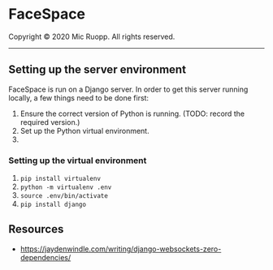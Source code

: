 # FaceSpace

Copyright © 2020 Mic Ruopp. All rights reserved.

___

## Setting up the server environment

FaceSpace is run on a Django server. In order to get this server running locally, a few things need to be done first:
1. Ensure the correct version of Python is running. (TODO: record the required version.)
1. Set up the Python virtual environment.
1. 

### Setting up the virtual environment

1. `pip install virtualenv`
1. `python -m virtualenv .env`
1. `source .env/bin/activate`
1. `pip install django`

## Resources
* https://jaydenwindle.com/writing/django-websockets-zero-dependencies/